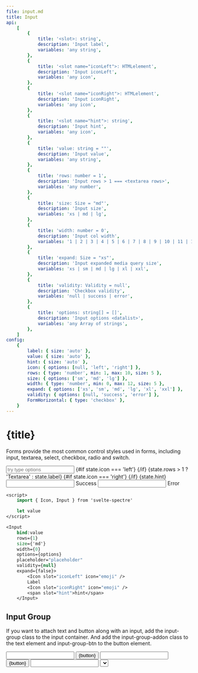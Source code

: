```yaml
---
file: input.md
title: Input
api:
    [
        {
            title: '<slot>: string',
            description: 'Input label',
            variables: 'any string',
        },
        {
            title: '<slot name="iconLeft">: HTMLelement',
            description: 'Input iconLeft',
            variables: 'any icon',
        },
        {
            title: '<slot name="iconRight">: HTMLelement',
            description: 'Input iconRight',
            variables: 'any icon',
        },
        {
            title: '<slot name="hint">: string',
            description: 'Input hint',
            variables: 'any icon',
        },
        {
            title: 'value: string = ""',
            description: 'Input value',
            variables: 'any string',
        },
        {
            title: 'rows: number = 1',
            description: 'Input rows > 1 === <textarea rows>',
            variables: 'any number',
        },
        {
            title: 'size: Size = "md"',
            description: 'Input size',
            variables: 'xs | md | lg',
        },
        {
            title: 'width: number = 0',
            description: 'Input col width',
            variables: '1 | 2 | 3 | 4 | 5 | 6 | 7 | 8 | 9 | 10 | 11 | 12',
        },
        {
            title: 'expand: Size = "xs"',
            description: 'Input expanded media query size',
            variables: 'xs | sm | md | lg | xl | xxl',
        },
        {
            title: 'validity: Validity = null',
            description: 'Checkbox validity',
            variables: 'null | success | error',
        },
        {
            title: 'options: string[] = []',
            description: 'Input options <datalist>',
            variables: 'any Array of strings',
        },
    ]
config:
    {
        label: { size: 'auto' },
        value: { size: 'auto' },
        hint: { size: 'auto' },
        icon: { options: [null, 'left', 'right'] },
        rows: { type: 'number', min: 1, max: 10, size: 5 },
        size: { options: ['sm', 'md', 'lg'] },
        width: { type: 'number', min: 0, max: 12, size: 5 },
        expand: { options: ['xs', 'sm', 'md', 'lg', 'xl', 'xxl'] },
        validity: { options: [null, 'success', 'error'] },
        FormHorizontal: { type: 'checkbox' },
    }
---
```


<script>
    import {Button, Checkbox, Form, FormGroup, Icon, IconButton, Input, InputGroup, Select, Switch} from '$lib'
    import Knobs from '../../_knobs.svelte'

    let state = { label: 'Input', value: '', hint: 'hint', icon: null, rows: 1, size: 'md', width: 0, expand: 'xs', validity: null, FormHorizontal: false }

    let questions = [
            { value: 1, label: `Where did you go to school?` },
            { value: 2, label: `What is your mother's name?` },
            {
                value: 3,
                label: `What is another personal fact that an attacker could easily find with Google?`,
            },
        ],
        selected = 3,
        options = ['option1', 'option2', 'option3']
</script>

# {title}

Forms provide the most common control styles used in forms, including input,
textarea, select, checkbox, radio and switch.

<p>
    <Form horizontal={state.FormHorizontal}>
        <FormGroup>
            <Input
                bind:value={state.value}
                rows={state.rows}
                size={state.size}
                width={state.FormHorizontal ? 8 : state.width}
                options={options}
                placeholder="try type options"
                validity={state.validity}
                expand={state.expand}>
                {#if state.icon === 'left'}
                    <Icon slot="iconLeft" icon="emoji" />
                {/if}
                {state.rows > 1 ? 'Textarea' : state.label}
                {#if state.icon === 'right'}
                    <Icon slot="iconRight" icon="emoji" />
                {/if}
                <span slot="hint">{state.hint}</span>
            </Input>
        </FormGroup>
        <FormGroup>
            <Input
                validity="success"
                width={state.FormHorizontal ? 8 : state.width}>
                Success <Icon slot="iconRight" icon="emoji" />
            </Input>
        </FormGroup>
        <FormGroup>
            <Input
                validity="error"
                width={state.FormHorizontal ? 8 : state.width}>
                Error <IconButton slot="iconRight" icon="emoji" />
            </Input>
        </FormGroup>
    </Form>
</p>

<p>
    <Knobs bind:state {config}/>
</p>

```sv
<script>
    import { Icon, Input } from 'svelte-spectre'

    let value
</script>

<Input
    bind:value
    rows={1}
    size={'md'}
    width={0}
    options={options}
    placeholder="placeholder"
    validity={null}
    expand={false}>
        <Icon slot="iconLeft" icon="emoji" />
        Label
        <Icon slot="iconRight" icon="emoji" />
        <span slot="hint">hint</span>
    </Input>
```

## Input Group

If you want to attach text and button along with an input, add the input-group
class to the input container. And add the input-group-addon class to the text
element and input-group-btn to the button element.

<p>
    <Form>
        <FormGroup>
            <InputGroup let:button>
                <Switch />
                <Input expand />
                <Button slot="button" variant="primary" let:button input class={button}
                    >{button}</Button
                >
            </InputGroup>
        </FormGroup>
        <FormGroup>
            <InputGroup let:button>
                <Checkbox />
                <Input expand />
                <Button slot="button" variant="primary" let:button input class={button}
                    >{button}</Button
                >
            </InputGroup>
        </FormGroup>
        <FormGroup>
            <InputGroup let:button>
                <Checkbox />
                <Input expand />
                <Select options={questions} bind:value={selected} />
            </InputGroup>
        </FormGroup>
    </Form>
</p>

```sv
<script>
    import { Button, Checkbox, Input, InputGroup, Select, Switch } from 'svelte-spectre'

    let value,
        selected,
        questions = [
            { value: 1, label: `Where did you go to school?` },
            { value: 2, label: `What is your mother's name?` },
            {
                value: 3,
                label: `What is another personal fact that an attacker could easily find with Google?`,
            },
        ]
</script>

<InputGroup let:button>
    <Switch />
    <Input expand />
    <Button slot="button" variant="primary" let:button input class={button}
        >{button}</Button
    >
</InputGroup>

<InputGroup let:button>
    <Checkbox />
    <Input expand />
    <Button slot="button" variant="primary" let:button input class={button}
        >{button}</Button
    >
</InputGroup>

<InputGroup let:button>
    <Checkbox />
    <Input expand />
    <Select options={questions} bind:value={selected} />
</InputGroup>
```
